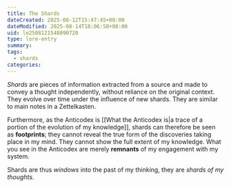 ```yaml
---
title: The Shards
dateCreated: 2025-08-12T15:47:45+08:00
dateModified: 2025-08-14T18:06:58+08:00
uid: le2508121548090720
type: lore-entry
summary: 
tags:
  - shards
categories:
---
```

*Shards* are pieces of information extracted from a source and made to convey a thought independently, without reliance on the original context. They evolve over time under the influence of new shards. They are similar to main notes in a Zettelkasten.

Furthermore, as the Anticodex is [[What the Anticodex is|a trace of a portion of the evolution of my knowledge]], shards can therefore be seen as **footprints**; they cannot reveal the true form of the discoveries taking place in my mind. They cannot show the full extent of my knowledge. What you see in the Anticodex are merely **remnants** of my engagement with my system.

Shards are thus *windows* into the past of my thinking, they are *shards of my thoughts*.